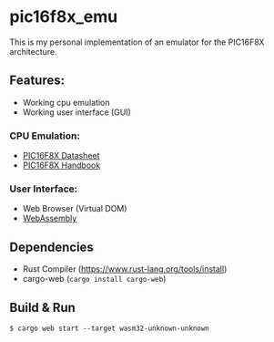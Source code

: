 # pic16f8x_emu
This is my personal implementation of an emulator for the PIC16F8X architecture.

## Features:
- Working cpu emulation
- Working user interface (GUI)

### CPU Emulation:
- [PIC16F8X Datasheet](https://moodle.dhbw.de/pluginfile.php/95874/mod_resource/content/2/PIC16F8x.pdf)
- [PIC16F8X Handbook](https://moodle.dhbw.de/pluginfile.php/101988/mod_resource/content/2/Themenblatt_PIC_programmieren.pdf)

### User Interface:
- Web Browser (Virtual DOM)
- [WebAssembly](https://webassembly.org/)

## Dependencies
- Rust Compiler (https://www.rust-lang.org/tools/install)
- cargo-web (`cargo install cargo-web`) 

## Build & Run
```
$ cargo web start --target wasm32-unknown-unknown
```
